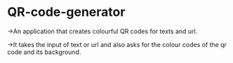 # QR-code-generator
->An application that creates colourful QR codes for texts and url.

->It takes the input of text or url and also asks for the colour codes of the qr code and its background. 
